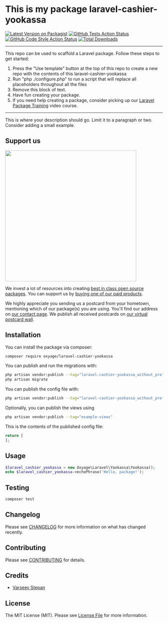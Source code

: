 # This is my package laravel-cashier-yookassa

[![Latest Version on Packagist](https://img.shields.io/packagist/v/oxyage/laravel-cashier-yookassa.svg?style=flat-square)](https://packagist.org/packages/oxyage/laravel-cashier-yookassa)
[![GitHub Tests Action Status](https://img.shields.io/github/workflow/status/oxyage/laravel-cashier-yookassa/run-tests?label=tests)](https://github.com/oxyage/laravel-cashier-yookassa/actions?query=workflow%3Arun-tests+branch%3Amain)
[![GitHub Code Style Action Status](https://img.shields.io/github/workflow/status/oxyage/laravel-cashier-yookassa/Check%20&%20fix%20styling?label=code%20style)](https://github.com/oxyage/laravel-cashier-yookassa/actions?query=workflow%3A"Check+%26+fix+styling"+branch%3Amain)
[![Total Downloads](https://img.shields.io/packagist/dt/oxyage/laravel-cashier-yookassa.svg?style=flat-square)](https://packagist.org/packages/oxyage/laravel-cashier-yookassa)

---
This repo can be used to scaffold a Laravel package. Follow these steps to get started:

1. Press the "Use template" button at the top of this repo to create a new repo with the contents of this laravel-cashier-yookassa
2. Run "php ./configure.php" to run a script that will replace all placeholders throughout all the files
3. Remove this block of text.
4. Have fun creating your package.
5. If you need help creating a package, consider picking up our <a href="https://laravelpackage.training">Laravel Package Training</a> video course.
---

This is where your description should go. Limit it to a paragraph or two. Consider adding a small example.

## Support us

[<img src="https://github-ads.s3.eu-central-1.amazonaws.com/laravel-cashier-yookassa.jpg?t=1" width="419px" />](https://spatie.be/github-ad-click/laravel-cashier-yookassa)

We invest a lot of resources into creating [best in class open source packages](https://spatie.be/open-source). You can support us by [buying one of our paid products](https://spatie.be/open-source/support-us).

We highly appreciate you sending us a postcard from your hometown, mentioning which of our package(s) you are using. You'll find our address on [our contact page](https://spatie.be/about-us). We publish all received postcards on [our virtual postcard wall](https://spatie.be/open-source/postcards).

## Installation

You can install the package via composer:

```bash
composer require oxyage/laravel-cashier-yookassa
```

You can publish and run the migrations with:

```bash
php artisan vendor:publish --tag="laravel-cashier-yookassa_without_prefix-migrations"
php artisan migrate
```

You can publish the config file with:
```bash
php artisan vendor:publish --tag="laravel-cashier-yookassa_without_prefix-config"
```

Optionally, you can publish the views using

```bash
php artisan vendor:publish --tag="example-views"
```

This is the contents of the published config file:

```php
return [
];
```

## Usage

```php
$laravel_cashier_yookassa = new Oxyage\Laravel\Yookassa\Yookassa();
echo $laravel_cashier_yookassa->echoPhrase('Hello, package!');
```

## Testing

```bash
composer test
```

## Changelog

Please see [CHANGELOG](CHANGELOG.md) for more information on what has changed recently.

## Contributing

Please see [CONTRIBUTING](.github/CONTRIBUTING.md) for details.

<!--## Security Vulnerabilities-->

<!--Please review [our security policy](../../security/policy) on how to report security vulnerabilities.-->

## Credits

- [Varseev Stepan](https://github.com/oxyage)
<!--- [All Contributors](../../contributors)-->

## License

The MIT License (MIT). Please see [License File](LICENSE.md) for more information.
